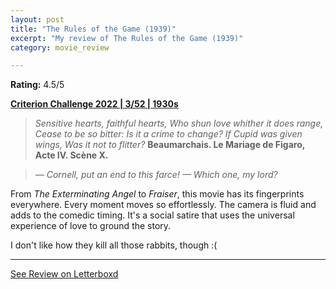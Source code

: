 ```yaml
---
layout: post
title: "The Rules of the Game (1939)"
excerpt: "My review of The Rules of the Game (1939)"
category: movie_review

---
```


**Rating:** 4.5/5

<b><a href="https://boxd.it/q4PJa/detail" title="Criterion Challenge 2022 | 3/52 | 1930s">Criterion Challenge 2022 | 3/52 | 1930s</a></b>

<blockquote>
<i>Sensitive hearts, faithful hearts,
Who shun love whither it does range,
Cease to be so bitter:
Is it a crime to change?
If Cupid was given wings,
Was it not to flitter?</i>
<b>Beaumarchais. Le Mariage de Figaro, Acte IV. Scène X.</b></blockquote>
<blockquote><i>— Cornell, put an end to this farce!
</i><i>— Which one, my lord?</i></blockquote>
From <i>The Exterminating Angel</i> to <i>Fraiser</i>, this movie has its fingerprints everywhere. Every moment moves so effortlessly. The camera is fluid and adds to the comedic timing. It's a social satire that uses the universal experience of love to ground the story.

I don't like how they kill all those rabbits, though :(

<hr>

[See Review on Letterboxd](https://boxd.it/6nKW3z)
